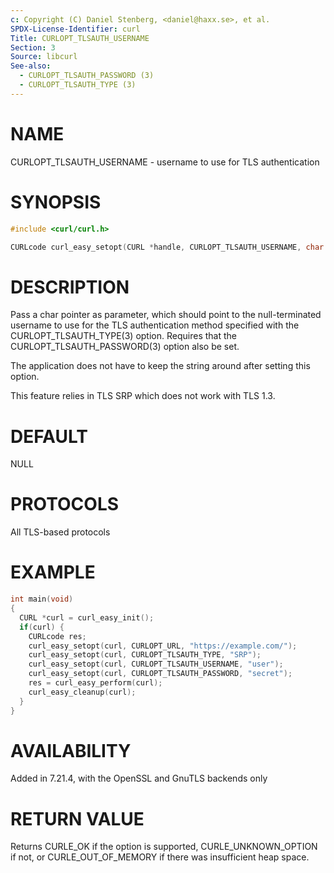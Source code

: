 ```yaml
---
c: Copyright (C) Daniel Stenberg, <daniel@haxx.se>, et al.
SPDX-License-Identifier: curl
Title: CURLOPT_TLSAUTH_USERNAME
Section: 3
Source: libcurl
See-also:
  - CURLOPT_TLSAUTH_PASSWORD (3)
  - CURLOPT_TLSAUTH_TYPE (3)
---
```


# NAME

CURLOPT_TLSAUTH_USERNAME - username to use for TLS authentication

# SYNOPSIS

~~~c
#include <curl/curl.h>

CURLcode curl_easy_setopt(CURL *handle, CURLOPT_TLSAUTH_USERNAME, char *user);
~~~

# DESCRIPTION

Pass a char pointer as parameter, which should point to the null-terminated
username to use for the TLS authentication method specified with the
CURLOPT_TLSAUTH_TYPE(3) option. Requires that the
CURLOPT_TLSAUTH_PASSWORD(3) option also be set.

The application does not have to keep the string around after setting this
option.

This feature relies in TLS SRP which does not work with TLS 1.3.

# DEFAULT

NULL

# PROTOCOLS

All TLS-based protocols

# EXAMPLE

~~~c
int main(void)
{
  CURL *curl = curl_easy_init();
  if(curl) {
    CURLcode res;
    curl_easy_setopt(curl, CURLOPT_URL, "https://example.com/");
    curl_easy_setopt(curl, CURLOPT_TLSAUTH_TYPE, "SRP");
    curl_easy_setopt(curl, CURLOPT_TLSAUTH_USERNAME, "user");
    curl_easy_setopt(curl, CURLOPT_TLSAUTH_PASSWORD, "secret");
    res = curl_easy_perform(curl);
    curl_easy_cleanup(curl);
  }
}
~~~

# AVAILABILITY

Added in 7.21.4, with the OpenSSL and GnuTLS backends only

# RETURN VALUE

Returns CURLE_OK if the option is supported, CURLE_UNKNOWN_OPTION if not, or
CURLE_OUT_OF_MEMORY if there was insufficient heap space.
